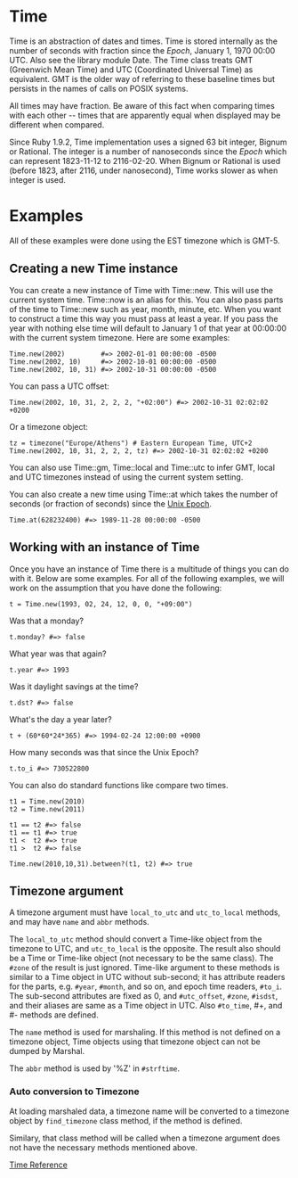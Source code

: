 # Time

Time is an abstraction of dates and times. Time is stored internally as the
number of seconds with fraction since the *Epoch*, January 1, 1970 00:00 UTC.
Also see the library module Date. The Time class treats GMT (Greenwich Mean
Time) and UTC (Coordinated Universal Time) as equivalent. GMT is the older way
of referring to these baseline times but persists in the names of calls on
POSIX systems.

All times may have fraction. Be aware of this fact when comparing times with
each other -- times that are apparently equal when displayed may be different
when compared.

Since Ruby 1.9.2, Time implementation uses a signed 63 bit integer, Bignum or
Rational. The integer is a number of nanoseconds since the *Epoch* which can
represent 1823-11-12 to 2116-02-20. When Bignum or Rational is used (before
1823, after 2116, under nanosecond), Time works slower as when integer is
used.

# Examples

All of these examples were done using the EST timezone which is GMT-5.

## Creating a new Time instance

You can create a new instance of Time with Time::new. This will use the
current system time. Time::now is an alias for this. You can also pass parts
of the time to Time::new such as year, month, minute, etc. When you want to
construct a time this way you must pass at least a year. If you pass the year
with nothing else time will default to January 1 of that year at 00:00:00 with
the current system timezone. Here are some examples:

    Time.new(2002)         #=> 2002-01-01 00:00:00 -0500
    Time.new(2002, 10)     #=> 2002-10-01 00:00:00 -0500
    Time.new(2002, 10, 31) #=> 2002-10-31 00:00:00 -0500

You can pass a UTC offset:

    Time.new(2002, 10, 31, 2, 2, 2, "+02:00") #=> 2002-10-31 02:02:02 +0200

Or a timezone object:

    tz = timezone("Europe/Athens") # Eastern European Time, UTC+2
    Time.new(2002, 10, 31, 2, 2, 2, tz) #=> 2002-10-31 02:02:02 +0200

You can also use Time::gm, Time::local and Time::utc to infer GMT, local and
UTC timezones instead of using the current system setting.

You can also create a new time using Time::at which takes the number of
seconds (or fraction of seconds) since the [Unix
Epoch](http://en.wikipedia.org/wiki/Unix_time).

    Time.at(628232400) #=> 1989-11-28 00:00:00 -0500

## Working with an instance of Time

Once you have an instance of Time there is a multitude of things you can do
with it. Below are some examples. For all of the following examples, we will
work on the assumption that you have done the following:

    t = Time.new(1993, 02, 24, 12, 0, 0, "+09:00")

Was that a monday?

    t.monday? #=> false

What year was that again?

    t.year #=> 1993

Was it daylight savings at the time?

    t.dst? #=> false

What's the day a year later?

    t + (60*60*24*365) #=> 1994-02-24 12:00:00 +0900

How many seconds was that since the Unix Epoch?

    t.to_i #=> 730522800

You can also do standard functions like compare two times.

    t1 = Time.new(2010)
    t2 = Time.new(2011)

    t1 == t2 #=> false
    t1 == t1 #=> true
    t1 <  t2 #=> true
    t1 >  t2 #=> false

    Time.new(2010,10,31).between?(t1, t2) #=> true

## Timezone argument

A timezone argument must have `local_to_utc` and `utc_to_local` methods, and
may have `name` and `abbr` methods.

The `local_to_utc` method should convert a Time-like object from the timezone
to UTC, and `utc_to_local` is the opposite.  The result also should be a Time
or Time-like object (not necessary to be the same class).  The `#zone` of the
result is just ignored. Time-like argument to these methods is similar to a
Time object in UTC without sub-second; it has attribute readers for the parts,
e.g. `#year`, `#month`, and so on, and epoch time readers, `#to_i`.  The sub-second
attributes are fixed as 0, and `#utc_offset`, `#zone`, `#isdst`, and their aliases
are same as a Time object in UTC. Also `#to_time`, #+, and #- methods are
defined.

The `name` method is used for marshaling. If this method is not defined on a
timezone object, Time objects using that timezone object can not be dumped by
Marshal.

The `abbr` method is used by '%Z' in `#strftime`.

### Auto conversion to Timezone

At loading marshaled data, a timezone name will be converted to a timezone
object by `find_timezone` class method, if the method is defined.

Similary, that class method will be called when a timezone argument does not
have the necessary methods mentioned above.

[Time Reference](https://ruby-doc.org/core-2.6/Time.html)